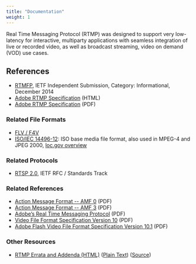 ```yaml
---
title: "Documentation"
weight: 1
---
```


Real Time Messaging Protocol (RTMP) was designed to support very low-latency for
interactive, multiparty applications with seamless integration of live or
recorded video, as well as broadcast streaming, video on demand (VOD) use cases.

## References

- [RTMFP](https://tools.ietf.org/html/rfc7425), IETF Independent Submission, Category: Informational, December 2014</li>
- [Adobe RTMP Specification](/docs/spec/) (HTML)
- [Adobe RTMP Specification](https://www.adobe.com/content/dam/acom/en/devnet/rtmp/pdf/rtmp_specification_1.0.pdf) (PDF)

### Related File Formats

- [FLV / F4V](https://www.adobe.com/content/dam/acom/en/devnet/flv/video_file_format_spec_v10.pdf)
- [ISO/IEC 14496-12](https://www.iso.org/standard/68960.html): ISO base media file format, also used in MPEG-4 and JPEG 2000, [loc.gov overview](https://www.loc.gov/preservation/digital/formats/fdd/fdd000079.shtml)

### Related Protocols

- [RTSP 2.0](https://tools.ietf.org/html/rfc7826), IETF RFC / Standards Track

### Related References

- [Action Message Format -- AMF 0](/pdf/amf0-file-format-specification.pdf) (PDF)
- [Action Message Format -- AMF 3](/pdf/amf3-file-format-spec.pdf) (PDF)
- [Adobe’s Real Time Messaging Protocol](/pdf/rtmp_specification_1.0.pdf) (PDF)
- [Video File Format Specification Version 10](/pdf/video_file_format_spec_v10.pdf) (PDF)
- [Adobe Flash Video File Format Specification Version 10.1](/pdf/video_file_format_spec_v10_1.pdf) (PDF)

### Other Resources

- [RTMP Errata and Addenda (HTML)](https://zenomt.github.io/rtmp-errata-addenda/rtmp-errata-addenda.html) ([Plain Text](https://zenomt.github.io/rtmp-errata-addenda/rtmp-errata-addenda.txt)) ([Source](https://github.com/zenomt/rtmp-errata-addenda))
